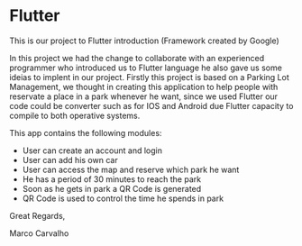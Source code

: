 # Flutter

This is our project to Flutter introduction (Framework created by Google)

In this project we had the change to collaborate with an experienced programmer who introduced us to Flutter language he also gave us some ideias to implent in our project.
Firstly this project is based on a Parking Lot Management, we thought in creating this application to help people with reservate a place in a park whenever he want, since we used Flutter our code could be converter such as for IOS and Android due Flutter capacity to compile to both operative systems.


This app contains the following modules:
- User can create an account and login
- User can add his own car
- User can access the map and reserve which park he want
- He has a period of 30 minutes to reach the park
- Soon as he gets in park a QR Code is generated
- QR Code is used to control the time he spends in park


Great Regards,

Marco Carvalho
